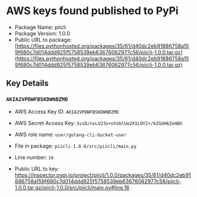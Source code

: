 # AWS keys found published to PyPi

* Package Name: piicli
* Package Version: 1.0.0
* Public URL to package: [https://files.pythonhosted.org/packages/35/61/d40dc2eb91886758a159f680c7d014ddd925f5758539eb63676062977c56/piicli-1.0.0.tar.gz](https://files.pythonhosted.org/packages/35/61/d40dc2eb91886758a159f680c7d014ddd925f5758539eb63676062977c56/piicli-1.0.0.tar.gz)

## Key Details

### `AKIA2VPDWFBSKDWNBZMD`

* AWS Access Key ID: `AKIA2VPDWFBSKDWNBZMD`
* AWS Secret Access Key: `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` 
* AWS role name: `user/golang-cli-bucket-user`
* File in package: `piicli-1.0.0/src/piicli/main.py`
* Line number: `16`

* Public URL to key: https://inspector.pypi.io/project/piicli/1.0.0/packages/35/61/d40dc2eb91886758a159f680c7d014ddd925f5758539eb63676062977c56/piicli-1.0.0.tar.gz/piicli-1.0.0/src/piicli/main.py#line.16


